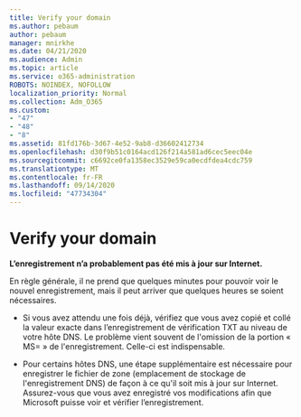 ```yaml
---
title: Verify your domain
ms.author: pebaum
author: pebaum
manager: mnirkhe
ms.date: 04/21/2020
ms.audience: Admin
ms.topic: article
ms.service: o365-administration
ROBOTS: NOINDEX, NOFOLLOW
localization_priority: Normal
ms.collection: Adm_O365
ms.custom:
- "47"
- "48"
- "8"
ms.assetid: 81fd176b-3d67-4e52-9ab8-d36602412734
ms.openlocfilehash: d30f9b51c0164acd126f214a581ad6cec5eec04e
ms.sourcegitcommit: c6692ce0fa1358ec3529e59ca0ecdfdea4cdc759
ms.translationtype: MT
ms.contentlocale: fr-FR
ms.lasthandoff: 09/14/2020
ms.locfileid: "47734304"
---
```

# <a name="verify-your-domain"></a>Verify your domain

 **L’enregistrement n’a probablement pas été mis à jour sur Internet.**
  
En règle générale, il ne prend que quelques minutes pour pouvoir voir le nouvel enregistrement, mais il peut arriver que quelques heures se soient nécessaires. 
  
- Si vous avez attendu une fois déjà, vérifiez que vous avez copié et collé la valeur exacte dans l’enregistrement de vérification TXT au niveau de votre hôte DNS. Le problème vient souvent de l'omission de la portion « MS= » de l'enregistrement. Celle-ci est indispensable.

- Pour certains hôtes DNS, une étape supplémentaire est nécessaire pour enregistrer le fichier de zone (emplacement de stockage de l'enregistrement DNS) de façon à ce qu'il soit mis à jour sur Internet. Assurez-vous que vous avez enregistré vos modifications afin que Microsoft puisse voir et vérifier l’enregistrement.
